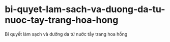 # bi-quyet-lam-sach-va-duong-da-tu-nuoc-tay-trang-hoa-hong
Bí quyết làm sạch và dưỡng da từ nước tẩy trang hoa hồng
